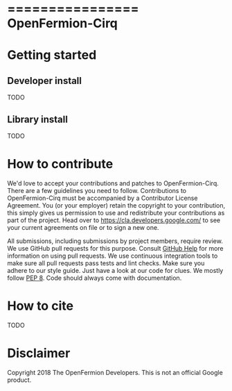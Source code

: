================
OpenFermion-Cirq
================

Getting started
===============

Developer install
-----------------

TODO

Library install
---------------

TODO

How to contribute
=================

We'd love to accept your contributions and patches to OpenFermion-Cirq.
There are a few guidelines you need to follow.
Contributions to OpenFermion-Cirq must be accompanied by a Contributor License
Agreement.
You (or your employer) retain the copyright to your contribution, this simply
gives us permission to use and redistribute your contributions as part of the
project.
Head over to https://cla.developers.google.com/ to see your current agreements
on file or to sign a new one.

All submissions, including submissions by project members, require review.
We use GitHub pull requests for this purpose. Consult
[GitHub Help](https://help.github.com/articles/about-pull-requests/) for more
information on using pull requests.
We use continuous integration tools to make sure all pull requests pass tests
and lint checks.
Make sure you adhere to our style guide.
Just have a look at our code for clues.
We mostly follow [PEP 8](https://www.python.org/dev/peps/pep-0008/).
Code should always come with documentation.

How to cite
===========

TODO

Disclaimer
==========

Copyright 2018 The OpenFermion Developers.
This is not an official Google product.
